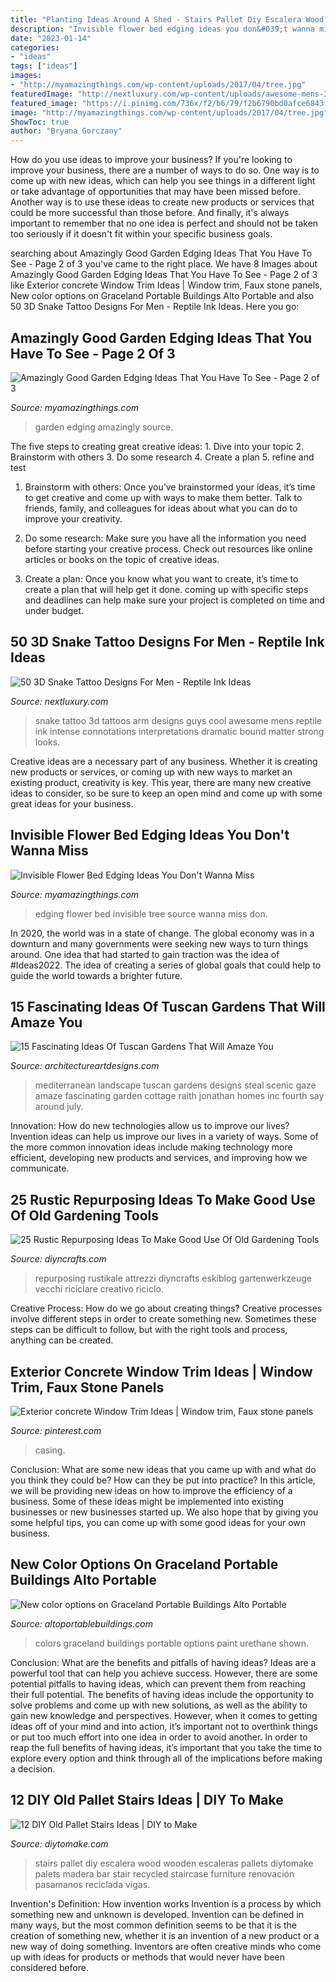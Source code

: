 ```yaml
---
title: "Planting Ideas Around A Shed - Stairs Pallet Diy Escalera Wood Wooden Escaleras Pallets Diytomake Palets Madera Bar Stair Recycled Staircase Furniture Renovación Pasamanos Reciclada Vigas"
description: "Invisible flower bed edging ideas you don&#039;t wanna miss"
date: "2023-01-14"
categories:
- "ideas"
tags: ["ideas"]
images:
- "http://myamazingthings.com/wp-content/uploads/2017/04/tree.jpg"
featuredImage: "http://nextluxury.com/wp-content/uploads/awesome-mens-3d-snake-arm-tattoo-ideas.jpg"
featured_image: "https://i.pinimg.com/736x/f2/b6/79/f2b6790bd0afce6843f612cfaaeda481--window-casing-window-trims.jpg"
image: "http://myamazingthings.com/wp-content/uploads/2017/04/tree.jpg"
ShowToc: true
author: "Bryana Gorczany"
---
```



How do you use ideas to improve your business?
If you're looking to improve your business, there are a number of ways to do so. One way is to come up with new ideas, which can help you see things in a different light or take advantage of opportunities that may have been missed before. Another way is to use these ideas to create new products or services that could be more successful than those before. And finally, it's always important to remember that no one idea is perfect and should not be taken too seriously if it doesn't fit within your specific business goals.

	

		
searching about Amazingly Good Garden Edging Ideas That You Have To See - Page 2 of 3 you've came to the right place. We have 8 Images about Amazingly Good Garden Edging Ideas That You Have To See - Page 2 of 3 like Exterior concrete Window Trim Ideas | Window trim, Faux stone panels, New color options on Graceland Portable Buildings Alto Portable and also 50 3D Snake Tattoo Designs For Men - Reptile Ink Ideas. Here you go:
		
    
## Amazingly Good Garden Edging Ideas That You Have To See - Page 2 Of 3

<img loading=lazy src="http://myamazingthings.com/wp-content/uploads/2017/03/84fbb8fc7f6072bb07e52a79ae0fc739.jpg" onerror="this.onerror=null;this.src='https://tse2.mm.bing.net/th?id=OIP.CibX1iM0Odc_-RU9bZkFywHaLC&amp;pid=15.1';" alt="Amazingly Good Garden Edging Ideas That You Have To See - Page 2 of 3">

_Source: myamazingthings.com_

>garden edging amazingly source. 

	

The five steps to creating great creative ideas: 1. Dive into your topic 2. Brainstorm with others 3. Do some research 4. Create a plan 5. refine and test
1. Brainstorm with others: Once you’ve brainstormed your ideas, it’s time to get creative and come up with ways to make them better. Talk to friends, family, and colleagues for ideas about what you can do to improve your creativity.
2. Do some research: Make sure you have all the information you need before starting your creative process. Check out resources like online articles or books on the topic of creative ideas.

3. Create a plan: Once you know what you want to create, it’s time to create a plan that will help get it done. coming up with specific steps and deadlines can help make sure your project is completed on time and under budget.


    
## 50 3D Snake Tattoo Designs For Men - Reptile Ink Ideas

<img loading=lazy src="http://nextluxury.com/wp-content/uploads/awesome-mens-3d-snake-arm-tattoo-ideas.jpg" onerror="this.onerror=null;this.src='https://tse4.mm.bing.net/th?id=OIP.8wfIg7S5XQrGGd7Wu_XVHgHaKS&amp;pid=15.1';" alt="50 3D Snake Tattoo Designs For Men - Reptile Ink Ideas">

_Source: nextluxury.com_

>snake tattoo 3d tattoos arm designs guys cool awesome mens reptile ink intense connotations interpretations dramatic bound matter strong looks. 

	

Creative ideas are a necessary part of any business. Whether it is creating new products or services, or coming up with new ways to market an existing product, creativity is key. This year, there are many new creative ideas to consider, so be sure to keep an open mind and come up with some great ideas for your business.

    
## Invisible Flower Bed Edging Ideas You Don&#039;t Wanna Miss

<img loading=lazy src="http://myamazingthings.com/wp-content/uploads/2017/04/tree.jpg" onerror="this.onerror=null;this.src='https://tse1.mm.bing.net/th?id=OIP.R4e2Fzs9fXNQYGE7RF4JoAHaFj&amp;pid=15.1';" alt="Invisible Flower Bed Edging Ideas You Don&#039;t Wanna Miss">

_Source: myamazingthings.com_

>edging flower bed invisible tree source wanna miss don. 

	

In 2020, the world was in a state of change. The global economy was in a downturn and many governments were seeking new ways to turn things around. One idea that had started to gain traction was the idea of #Ideas2022. The idea of creating a series of global goals that could help to guide the world towards a brighter future.

    
## 15 Fascinating Ideas Of Tuscan Gardens That Will Amaze You

<img loading=lazy src="https://www.architectureartdesigns.com/wp-content/uploads/2016/11/12-29-630x419.jpg" onerror="this.onerror=null;this.src='https://tse4.mm.bing.net/th?id=OIP.swLO3qujoh4Red8QpIfQrQHaE7&amp;pid=15.1';" alt="15 Fascinating Ideas Of Tuscan Gardens That Will Amaze You">

_Source: architectureartdesigns.com_

>mediterranean landscape tuscan gardens designs steal scenic gaze amaze fascinating garden cottage raith jonathan homes inc fourth say around july. 

	

Innovation: How do new technologies allow us to improve our lives?
Invention ideas can help us improve our lives in a variety of ways. Some of the more common innovation ideas include making technology more efficient, developing new products and services, and improving how we communicate.

    
## 25 Rustic Repurposing Ideas To Make Good Use Of Old Gardening Tools

<img loading=lazy src="https://www.diyncrafts.com/wp-content/uploads/2017/07/10-wall-art.jpg" onerror="this.onerror=null;this.src='https://tse2.mm.bing.net/th?id=OIP._p9tMbISPEqpJZaV8l5HqwHaPJ&amp;pid=15.1';" alt="25 Rustic Repurposing Ideas To Make Good Use Of Old Gardening Tools">

_Source: diyncrafts.com_

>repurposing rustikale attrezzi diyncrafts eskiblog gartenwerkzeuge vecchi riciclare creativo riciclo. 

	

Creative Process: How do we go about creating things?
Creative processes involve different steps in order to create something new. Sometimes these steps can be difficult to follow, but with the right tools and process, anything can be created.

    
## Exterior Concrete Window Trim Ideas | Window Trim, Faux Stone Panels

<img loading=lazy src="https://i.pinimg.com/736x/f2/b6/79/f2b6790bd0afce6843f612cfaaeda481--window-casing-window-trims.jpg" onerror="this.onerror=null;this.src='https://tse3.mm.bing.net/th?id=OIP.aZN7Bf6vnxo7Voe9E8xPqAHaJ3&amp;pid=15.1';" alt="Exterior concrete Window Trim Ideas | Window trim, Faux stone panels">

_Source: pinterest.com_

>casing. 

	

Conclusion: What are some new ideas that you came up with and what do you think they could be? How can they be put into practice?
In this article, we will be providing new ideas on how to improve the efficiency of a business. Some of these ideas might be implemented into existing businesses or new businesses started up. We also hope that by giving you some helpful tips, you can come up with some good ideas for your own business.

    
## New Color Options On Graceland Portable Buildings Alto Portable

<img loading=lazy src="https://altoportablebuildings.com/wp-content/uploads/2019/03/Paint-colors.jpg" onerror="this.onerror=null;this.src='https://tse4.mm.bing.net/th?id=OIP.mhUlm1fPA34yC6FZf0OA3gHaJl&amp;pid=15.1';" alt="New color options on Graceland Portable Buildings Alto Portable">

_Source: altoportablebuildings.com_

>colors graceland buildings portable options paint urethane shown. 

	

Conclusion: What are the benefits and pitfalls of having ideas?
Ideas are a powerful tool that can help you achieve success. However, there are some potential pitfalls to having ideas, which can prevent them from reaching their full potential. The benefits of having ideas include the opportunity to solve problems and come up with new solutions, as well as the ability to gain new knowledge and perspectives. However, when it comes to getting ideas off of your mind and into action, it’s important not to overthink things or put too much effort into one idea in order to avoid another. In order to reap the full benefits of having ideas, it’s important that you take the time to explore every option and think through all of the implications before making a decision.

    
## 12 DIY Old Pallet Stairs Ideas | DIY To Make

<img loading=lazy src="http://www.diytomake.com/wp-content/uploads/2016/03/pallet-stairs-design.jpg" onerror="this.onerror=null;this.src='https://tse3.mm.bing.net/th?id=OIP.9_qlQ95jiQPZ4z9riAP_EwHaJ3&amp;pid=15.1';" alt="12 DIY Old Pallet Stairs Ideas | DIY to Make">

_Source: diytomake.com_

>stairs pallet diy escalera wood wooden escaleras pallets diytomake palets madera bar stair recycled staircase furniture renovación pasamanos reciclada vigas. 

	

Invention's Definition: How invention works
Invention is a process by which something new and unknown is developed. Invention can be defined in many ways, but the most common definition seems to be that it is the creation of something new, whether it is an invention of a new product or a new way of doing something. Inventors are often creative minds who come up with ideas for products or methods that would never have been considered before.

